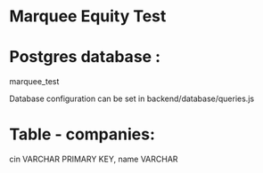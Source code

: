 # Marquee Equity Test

# Postgres database : 
marquee_test

Database configuration can be set in backend/database/queries.js

# Table - companies:
cin VARCHAR PRIMARY KEY,
name VARCHAR 
